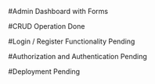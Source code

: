 #Admin Dashboard with Forms

#CRUD Operation Done

#Login / Register Functionality Pending

#Authorization and Authentication Pending

#Deployment Pending
